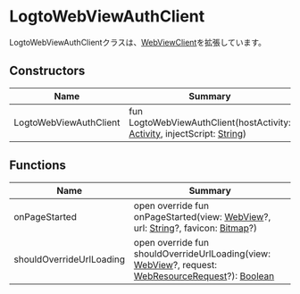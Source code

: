# LogtoWebViewAuthClient

LogtoWebViewAuthClientクラスは、[WebViewClient](https://developer.android.com/reference/kotlin/android/webkit/WebViewClient.html)を拡張しています。

## Constructors

| Name                   | Summary                                                                   |
| ---------------------- | -------------------------------------------------------------------------- |
| LogtoWebViewAuthClient | fun LogtoWebViewAuthClient(hostActivity: [Activity](https://developer.android.com/reference/kotlin/android/app/Activity.html), injectScript: [String](https://kotlinlang.org/api/latest/jvm/stdlib/kotlin/-string/index.html)) |

## Functions

| Name                     | Summary                                                                                                                                                 |
| ------------------------ | ------------------------------------------------------------------------------------------------------------------------------------------------------- |
| onPageStarted            | open override fun onPageStarted(view: [WebView](https://developer.android.com/reference/kotlin/android/webkit/WebView.html)?, url: [String](https://kotlinlang.org/api/latest/jvm/stdlib/kotlin/-string/index.html)?, favicon: [Bitmap](https://developer.android.com/reference/kotlin/android/graphics/Bitmap.html)?) |
| shouldOverrideUrlLoading | open override fun shouldOverrideUrlLoading(view: [WebView](https://developer.android.com/reference/kotlin/android/webkit/WebView.html)?, request: [WebResourceRequest](https://developer.android.com/reference/kotlin/android/webkit/WebResourceRequest.html)?): [Boolean](https://kotlinlang.org/api/latest/jvm/stdlib/kotlin/-boolean/index.html) |